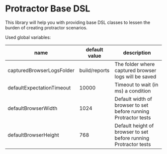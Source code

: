 # Protractor Base DSL

This library will help you with providing base DSL classes to lessen the burden of creating protractor scenarios.

Used global variables: 


|name|default value|description|
|---|---|---|
|capturedBrowserLogsFolder|build/reports|The folder where captured browser logs will be saved|
|defaultExpectationTimeout|10000|Timeout to wait (in ms) a condition|
|defaultBrowserWidth|1024|Default width of browser to set before running Protractor tests|
|defaultBrowserHeight|768|Default height of browser to set before running Protractor tests|
